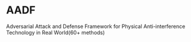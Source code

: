# AADF
Adversarial Attack and Defense Framework for Physical Anti-interference Technology in Real World(60+ methods)
